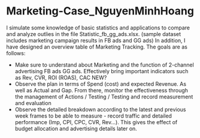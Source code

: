 # Marketing-Case_NguyenMinhHoang

I simulate some knowledge of basic statistics and applications to compare and analyze outlies in the file Statistic_fb_gg_ads.xlsx. (sample dataset includes marketing campaign results in FB ads and GG ads)
In addition, I have designed an overview table of Marketing Tracking. The goals are as follows:
+ Make sure to understand about Marketing and the function of 2-channel advertising FB ads GG ads. Effectively bring important indicators such as Rev, CVR, ROI (ROAS), CAC NEW?
+ Observe the plan in terms of Spend (cost) and expected Revenue. As well as Actual and Gap. From there, monitor the effectiveness through the management of Actions / Testing / Testing and record measurement and evaluation
+ Observe the detailed breakdown according to the latest and previous week frames to be able to measure - record traffic and detailed performance (Imp, CPI, CPC, CVR, Rev...). This gives the effect of budget allocation and advertising details later on.
